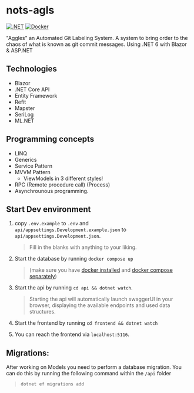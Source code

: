 # nots-agls

[![.NET](https://github.com/nots-2022-g1/nots-agls/actions/workflows/dotnet.yml/badge.svg?branch=main)](https://github.com/nots-2022-g1/nots-agls/actions/workflows/dotnet.yml) [![Docker](https://github.com/nots-2022-g1/nots-agls/actions/workflows/docker-publish.yml/badge.svg?branch=main)](https://github.com/nots-2022-g1/nots-agls/actions/workflows/docker-publish.yml)

"Aggles" an Automated Git Labeling System. A system to bring order to the chaos of what is known as git commit messages. Using .NET 6 with Blazor & ASP.NET

## Technologies

- Blazor
- .NET Core API
- Entity Framework
- Refit
- Mapster
- SeriLog
- ML.NET

## Programming concepts

- LINQ
- Generics
- Service Pattern
- MVVM Pattern
  - ViewModels in 3 different styles!
- RPC (Remote procedure call) (Process)
- Asynchrounous programming.

## Start Dev environment

1. copy `.env.example` to `.env` and `api/appsettings.Development.example.json` to `api/appsettings.Development.json`.
   > Fill in the blanks with anything to your liking.
2. Start the database by running `docker compose up`

   > (make sure you have [docker installed](https://docs.docker.com/get-docker/) and [docker compose separately](https://docs.docker.com/compose/install/))

3. Start the api by running `cd api && dotnet watch`.

   > Starting the api will automatically launch swaggerUI in your browser, displaying the available endpoints and used data structures.

4. Start the frontend by running `cd frontend && dotnet watch`
5. You can reach the frontend via `localhost:5116`.

## Migrations:

After working on Models you need to perform a database migration. You can do this by running the following command within the `/api` folder

> `dotnet ef migrations add`
